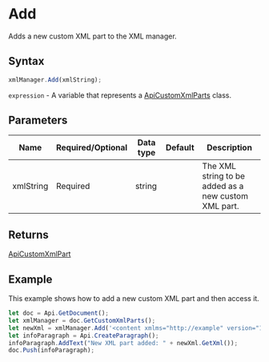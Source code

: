 # Add

Adds a new custom XML part to the XML manager.

## Syntax

```javascript
xmlManager.Add(xmlString);
```

`expression` - A variable that represents a [ApiCustomXmlParts](../ApiCustomXmlParts.md) class.

## Parameters

| **Name** | **Required/Optional** | **Data type** | **Default** | **Description** |
| ------------- | ------------- | ------------- | ------------- | ------------- |
xmlString | Required | string |  | 	The XML string to be added as a new custom XML part.

## Returns

[ApiCustomXmlPart](../../ApiCustomXmlPart/ApiCustomXmlPart.md)

## Example

This example shows how to add a new custom XML part and then access it.

```javascript editor-docx
let doc = Api.GetDocument();
let xmlManager = doc.GetCustomXmlParts();
let newXml = xmlManager.Add('<content xmlms="http://example" version="1.0"></content>');
let infoParagraph = Api.CreateParagraph();
infoParagraph.AddText("New XML part added: " + newXml.GetXml());
doc.Push(infoParagraph);
```
